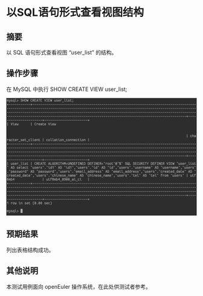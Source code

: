 # 以SQL语句形式查看视图结构

## 摘要

以 SQL 语句形式查看视图 “user_list” 的结构。

## 操作步骤

在 MySQL 中执行 SHOW CREATE VIEW user_list;

![以SQL语句形式查看视图结构](./img/以SQL语句形式查看视图结构.png)

## 预期结果

列出表格结构成功。

## 其他说明

本测试用例面向 openEuler 操作系统，在此处供测试者参考。
